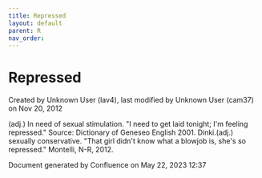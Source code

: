 ```yaml
---
title: Repressed
layout: default
parent: R
nav_order:
---
```


# Repressed

Created by  Unknown User (lav4), last modified by  Unknown User (cam37) on Nov 20, 2012

(adj.) In need of sexual stimulation. &quot;I need to get laid tonight; I'm feeling repressed.&quot; Source: Dictionary of Geneseo English 2001. Dinki.(adj.) sexually conservative. &quot;That girl didn't know what a blowjob is, she's so repressed.&quot; Montelli, N-R, 2012.

Document generated by Confluence on May 22, 2023 12:37


